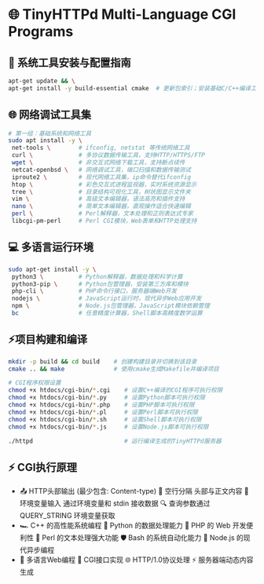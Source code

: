 # 🌐 TinyHTTPd Multi-Language CGI Programs

## 🔧 系统工具安装与配置指南

```bash
apt-get update && \
apt-get install -y build-essential cmake  # 更新包索引；安装基础C/C++编译工具链(build-essential)和跨平台构建工具(cmake)
```


## 🌐 网络调试工具集 


```bash
# 第一组：基础系统和网络工具
sudo apt install -y \
 net-tools \        # ifconfig, netstat 等传统网络工具
 curl \             # 多协议数据传输工具，支持HTTP/HTTPS/FTP
 wget \             # 非交互式网络下载工具，支持断点续传
 netcat-openbsd \   # 网络调试工具，端口扫描和数据传输测试
 iproute2 \         # 现代网络工具集，ip命令替代ifconfig
 htop \             # 彩色交互式进程监视器，实时系统资源显示
 tree \             # 目录结构可视化工具，树状图显示文件夹
 vim \              # 高级文本编辑器，语法高亮和插件支持
 nano \             # 简单文本编辑器，直观操作适合快速编辑
 perl \             # Perl解释器，文本处理和正则表达式专家
 libcgi-pm-perl     # Perl CGI模块，Web表单和HTTP处理支持
```


## 💻 多语言运行环境
```bash
sudo apt-get install -y \
 python3 \          # Python解释器，数据处理和科学计算
 python3-pip \      # Python包管理器，安装第三方库和模块
 php-cli \          # PHP命令行接口，服务器端Web开发
 nodejs \           # JavaScript运行时，现代异步Web应用开发
 npm \              # Node.js包管理器，JavaScript模块依赖管理
 bc                 # 任意精度计算器，Shell脚本高精度数学运算
```

## ⚡项目构建和编译
```bash
mkdir -p build && cd build    # 创建构建目录并切换到该目录
cmake .. && make              # 使用cmake生成Makefile并编译项目

# CGI程序权限设置
chmod +x htdocs/cgi-bin/*.cgi    # 设置C++编译的CGI程序可执行权限
chmod +x htdocs/cgi-bin/*.py     # 设置Python脚本可执行权限
chmod +x htdocs/cgi-bin/*.php    # 设置PHP脚本可执行权限
chmod +x htdocs/cgi-bin/*.pl     # 设置Perl脚本可执行权限
chmod +x htdocs/cgi-bin/*.sh     # 设置Shell脚本可执行权限
chmod +x htdocs/cgi-bin/*.js     # 设置Node.js脚本可执行权限

./httpd                          # 运行编译生成的TinyHTTPd服务器
```

## ⚡ CGI执行原理
- 📤 HTTP头部输出 (最少包含: Content-type) 📝 空行分隔 头部与正文内容 🔄 环境变量输入 通过环境变量和 stdin 接收数据 🔍 查询参数通过 QUERY_STRING 环境变量获取
- 🏎️ C++ 的高性能系统编程 🐍 Python 的数据处理能力 🌟 PHP 的 Web 开发便利性 🥷 Perl 的文本处理强大功能 🛡️ Bash 的系统自动化能力 🚀 Node.js 的现代异步编程
- 🌈 多语言Web编程 🔌 CGI接口实现 🌐 HTTP/1.0协议处理 ⚡ 服务器端动态内容生成
